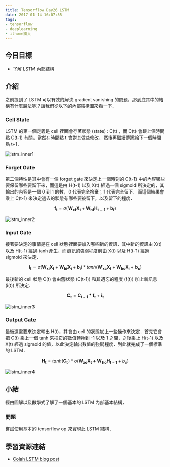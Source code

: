 ```yaml
---
title: Tensorflow Day26 LSTM 
date: 2017-01-14 16:07:55
tags:
- tensorflow
- deeplearning
- ithome鐵人
---
```


## 今日目標

- 了解 LSTM 內部結構

<!--more-->

## 介紹

之前提到了 LSTM 可以有效的解決 gradient vanishing 的問題，那到底其中的結構有什麼魔法呢？讓我們從以下的內部結構圖來看一下．

### Cell State

LSTM 的第一個定義是 cell 裡面會存著狀態 (state) : C(t) ，而 C(t) 會跟上個時間點 C(t-1) 有關，當然在時間點 t 會對其做些修改，然後再繼續傳遞給下一個時間點 t+1．

![lstm_inner1](https://github.com/c1mone/Tensorflow-101/blob/master/notebooks/images/11_Char_RNN/lstm_inner1.jpg?raw=true)



### Forget Gate

第二個特性是其中會有一個 forget gate 來決定上一個時刻的 C(t-1) 中的內容哪些要保留哪些要留下來，而這是由 H(t-1) 以及 X(t) 經過一個 sigmoid 所決定的，其輸出的內容是一個 0 到 1 的數，0 代表完全捨棄；1 代表完全留下．而這個結果會乘上 C(t-1) 來決定過去的狀態有哪些要被留下，以及留下的程度．



$$ \mathbf{f_{t}} = \sigma(\mathbf{W_{xf}} \mathbf{X_{t}} + \mathbf{W_{hf}H_{t-1}} + \mathbf{b_{f}}) $$



![lstm_inner2](https://github.com/c1mone/Tensorflow-101/blob/master/notebooks/images/11_Char_RNN/lstm_inner2.jpg?raw=true)



### Input Gate

接著要決定的事情是在 cell 狀態裡面要加入哪些新的資訊，其中新的資訊由 X(t) 以及 H(t-1) 經過 tanh 產生，而資訊的強弱程度則由 X(t) 以及 H(t-1) 經過 sigmoid 來決定．

$$ \mathbf{i_{t}}=\sigma(\mathbf{W_{xi}X_{t}} + \mathbf{W_{hi}X_{i}} + \mathbf{b_{i}})*tanh(\mathbf{W_{xc}X_{t}} + \mathbf{W_{hc}X_{i}} + \mathbf{b_{c}})$$

最後新的 cell 狀態 C(t) 會由舊狀態 (C(t-1)) 和其遺忘的程度 (f(t)) 加上新訊息 (i(t)) 所決定．

$$\mathbf{C_{t}} = \mathbf{C_{t-1} * f_{t}} + \mathbf{i_t} $$



![lstm_inner3](https://github.com/c1mone/Tensorflow-101/blob/master/notebooks/images/11_Char_RNN/lstm_inner3.jpg?raw=true)

### Output Gate

最後還需要來決定輸出 H(t)，其會由 cell 的狀態加上一些操作來決定．首先它會把 C(t) 乘上一個 tanh 來把它的數值轉換到 -1 以及 1 之間，之後乘上 H(t-1) 以及 X(t) 經過 sigmoid 的值，以此決定輸出數值的強弱程度．到此就完成了一個標準的 LSTM．

$$\mathbf{H_{t}} = tanh(\mathbf{C_{t}}) * \sigma(\mathbf{W_{xo}X_{t} + W_{ho}H_{t-1}} + b_{o})$$

![lstm_inner4](https://github.com/c1mone/Tensorflow-101/blob/master/notebooks/images/11_Char_RNN/lstm_inner4.jpg?raw=true)



## 小結

經由圖解以及數學式了解了一個基本的 LSTM 內部基本結構，

### 問題

嘗試使用基本的 tensorflow op 來實現此 LSTM 結構．

## 學習資源連結

- [Colah LSTM blog post](http://colah.github.io/posts/2015-08-Understanding-LSTMs/)
